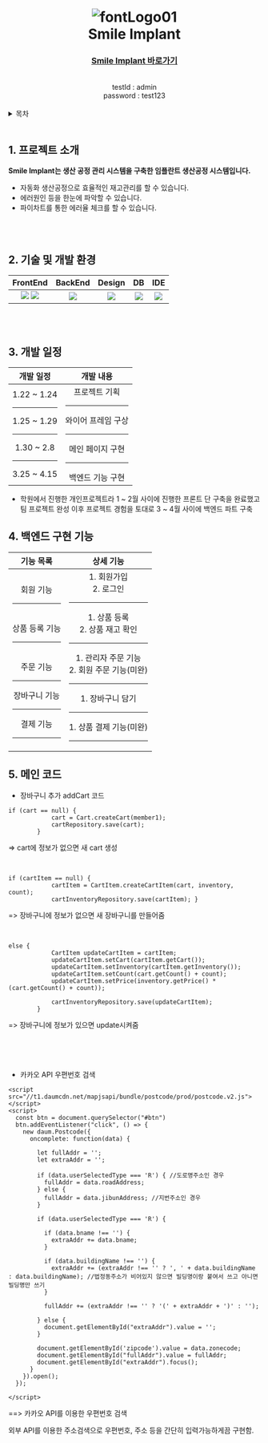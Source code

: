 #  <div align="center"> ![fontLogo01](https://github.com/jobdfhjfghfg/happymallSpring/assets/155034269/c32f3765-883a-4980-be63-497ead97d12e) <br> Smile Implant </div>

### <div align="center"> [Smile Implant 바로가기](http://3.34.67.174:8080)</div>
<br>
<div align="center">testId : admin <br>
                    password : test123 </div>
<br>

<details>
<summary>목차</summary>

1. [프로젝트 소개](#intro)
2. [기술 및 개발 환경](#dex)
3. [개발 일정](#schedule)
4. [백엔드 구현 기능](#feature)
5. [메인 코드](#main)

</details>
<br>

## <span id="intro">1. 프로젝트 소개</span>
<b> Smile Implant는 생산 공정 관리 시스템을 구축한 임플란트 생산공정 시스템입니다. </b>

* 자동화 생산공정으로 효율적인 재고관리를 할 수 있습니다.
* 에러원인 등을 한눈에 파악할 수 있습니다.
* 파이차트를 통한 에러율 체크를 할 수 있습니다.

<br>
<br>

## <span id="dex">2. 기술 및 개발 환경</span>

<div align="center">

| FrontEnd | BackEnd | Design | DB | IDE |
| :----: | :----: | :----: | :----: | :----: |
|  <img src="https://img.shields.io/badge/html5-E34F26.svg?style=flat-square&logo=html5&logoColor=white"> <img src="https://img.shields.io/badge/bootstrap-7952B3?style=flat-square&logo=bootstrap&logoColor=white">   | <img src="https://img.shields.io/badge/springboot-6DB33F?style=flat-square&logo=springboot&logoColor=white"> | <img src="https://img.shields.io/badge/figma-FBCEB1?style=flat-square&logo=figma&logoColor=white"> | <img src="https://img.shields.io/badge/mysql-4479A1?style=flat-square&logo=mysql&logoColor=white"> | <img src="https://img.shields.io/badge/intellijidea-000000?style=flat-square&logo=intellijidea&logoColor=white">  |
</div>

<br>
<br>

## <span id="schedule">3. 개발 일정</span>

<div align="center">
  
| 개발 일정 | 개발 내용 |
| :----: | :----: |
| 1.22 ~ 1.24 <br><hr> 1.25 ~ 1.29 <br><hr> 1.30 ~ 2.8 <br><hr> 3.25 ~ 4.15 <br> | 프로젝트 기획 <br><hr> 와이어 프레임 구상 <br><hr> 메인 페이지 구현 <br><hr> 백엔드 기능 구현 <br>
</div>

* 학원에서 진행한 개인프로젝트라 1 ~ 2월 사이에 진행한 프론트 단 구축을 완료했고 팀 프로젝트 완성 이후 프로젝트 경험을 토대로 3 ~ 4월 사이에 백엔드 파트 구축

## <span id="feature">4. 백엔드 구현 기능</span>

<div align="center">
  
| 기능 목록 | 상세 기능 |
| :----: | :----: |
|  <br> 회원 기능 <br><hr>  <br> 상품 등록 기능 <br><hr> <br>주문 기능<br><hr> 장바구니 기능 <br><hr> 결제 기능 <br><hr> | 1. 회원가입 <br> 2. 로그인 <br><hr> 1. 상품 등록 <br> 2. 상품 재고 확인 <br><hr> 1. 관리자 주문 기능 <br> 2. 회원 주문 기능(미완) <br><hr> 1. 장바구니 담기 <br><hr> 1. 상품 결제 기능(미완) <br><hr>
</div>


## <span id="main">5. 메인 코드 </span>

* 장바구니 추가 addCart 코드

```
if (cart == null) {
            cart = Cart.createCart(member1);
            cartRepository.save(cart);
        }
```
=> cart에 정보가 없으면 새 cart 생성

<br>

```
if (cartItem == null) {
            cartItem = CartItem.createCartItem(cart, inventory, count);
            cartInventoryRepository.save(cartItem); }
``` 
=> 장바구니에 정보가 없으면 새 장바구니를 만들어줌

<br>

```
else {
            CartItem updateCartItem = cartItem;
            updateCartItem.setCart(cartItem.getCart());
            updateCartItem.setInventory(cartItem.getInventory());
            updateCartItem.setCount(cart.getCount() + count);
            updateCartItem.setPrice(inventory.getPrice() * (cart.getCount() + count));

            cartInventoryRepository.save(updateCartItem);
        }
```
=> 장바구니에 정보가 있으면 update시켜줌

<br>
<br>
<br>

* 카카오 API 우편번호 검색

```
<script src="//t1.daumcdn.net/mapjsapi/bundle/postcode/prod/postcode.v2.js"></script>
<script>
  const btn = document.querySelector("#btn")
  btn.addEventListener("click", () => {
    new daum.Postcode({
      oncomplete: function(data) {
        
        let fullAddr = '';
        let extraAddr = '';

        if (data.userSelectedType === 'R') { //도로명주소인 경우
          fullAddr = data.roadAddress;
        } else {
          fullAddr = data.jibunAddress; //지번주소인 경우
        }

        if (data.userSelectedType === 'R') {

          if (data.bname !== '') {
            extraAddr += data.bname;
          }

          if (data.buildingName !== '') {
            extraAddr += (extraAddr !== '' ? ', ' + data.buildingName : data.buildingName); //법정동주소가 비어있지 않으면 빌딩명이랑 붙여서 쓰고 아니면 빌딩명만 쓰기
          }

          fullAddr += (extraAddr !== '' ? '(' + extraAddr + ')' : '');

        } else {
          document.getElementById("extraAddr").value = '';
        }

        document.getElementById('zipcode').value = data.zonecode;
        document.getElementById("fullAddr").value = fullAddr;
        document.getElementById("extraAddr").focus();
      }
    }).open();
  });

</script>
```

==> 카카오 API를 이용한 우편번호 검색

외부 API를 이용한 주소검색으로 우편번호, 주소 등을 간단히 입력가능하게끔 구현함.

